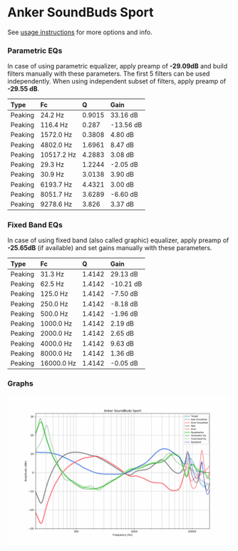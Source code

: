 # Anker SoundBuds Sport
See [usage instructions](https://github.com/jaakkopasanen/AutoEq#usage) for more options and info.

### Parametric EQs
In case of using parametric equalizer, apply preamp of **-29.09dB** and build filters manually
with these parameters. The first 5 filters can be used independently.
When using independent subset of filters, apply preamp of **-29.55 dB**.

| Type    | Fc         |      Q | Gain      |
|:--------|:-----------|:-------|:----------|
| Peaking | 24.2 Hz    | 0.9015 | 33.16 dB  |
| Peaking | 116.4 Hz   | 0.287  | -13.56 dB |
| Peaking | 1572.0 Hz  | 0.3808 | 4.80 dB   |
| Peaking | 4802.0 Hz  | 1.6961 | 8.47 dB   |
| Peaking | 10517.2 Hz | 4.2883 | 3.08 dB   |
| Peaking | 29.3 Hz    | 1.2244 | -2.05 dB  |
| Peaking | 30.9 Hz    | 3.0138 | 3.90 dB   |
| Peaking | 6193.7 Hz  | 4.4321 | 3.00 dB   |
| Peaking | 8051.7 Hz  | 3.6289 | -6.60 dB  |
| Peaking | 9278.6 Hz  | 3.826  | 3.37 dB   |

### Fixed Band EQs
In case of using fixed band (also called graphic) equalizer, apply preamp of **-25.65dB**
(if available) and set gains manually with these parameters.

| Type    | Fc         |      Q | Gain      |
|:--------|:-----------|:-------|:----------|
| Peaking | 31.3 Hz    | 1.4142 | 29.13 dB  |
| Peaking | 62.5 Hz    | 1.4142 | -10.21 dB |
| Peaking | 125.0 Hz   | 1.4142 | -7.50 dB  |
| Peaking | 250.0 Hz   | 1.4142 | -8.18 dB  |
| Peaking | 500.0 Hz   | 1.4142 | -1.96 dB  |
| Peaking | 1000.0 Hz  | 1.4142 | 2.19 dB   |
| Peaking | 2000.0 Hz  | 1.4142 | 2.65 dB   |
| Peaking | 4000.0 Hz  | 1.4142 | 9.63 dB   |
| Peaking | 8000.0 Hz  | 1.4142 | 1.36 dB   |
| Peaking | 16000.0 Hz | 1.4142 | -0.05 dB  |

### Graphs
![](./Anker%20SoundBuds%20Sport.png)